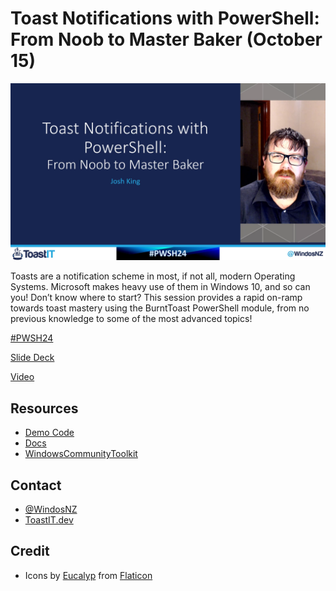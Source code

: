 # Toast Notifications with PowerShell: From Noob to Master Baker (October 15)

![Title Card](https://raw.githubusercontent.com/Windos/Talks/main/2020/10%20-%20October/15%20-%20PWSH24%20-%20Toast%20Notifications%20with%20PowerShell%20-%20From%20Noob%20to%20Master%20Baker/Images/TitleCard-PWSH24.png)

Toasts are a notification scheme in most, if not all, modern Operating Systems.
Microsoft makes heavy use of them in Windows 10, and so can you!
Don’t know where to start?
This session provides a rapid on-ramp towards toast mastery using the BurntToast PowerShell module, from no previous knowledge to some of the most advanced topics!

[#PWSH24](https://powershell.org/24hour)

[Slide Deck](PWSH24%20Toast%20Notifications%20with%20PowerShell%20-%20Narrow.pptx)

[Video](https://www.youtube.com/watch?v=dfbe5Jp40tA)

## Resources

+ [Demo Code](Demos/)
+ [Docs](https://docs.microsoft.com/en-us/windows/uwp/design/shell/tiles-and-notifications/adaptive-interactive-toasts?WT.mc_id=PS-MVP-5003460)
+ [WindowsCommunityToolkit](https://www.nuget.org/packages/Microsoft.Toolkit.Uwp.Notifications/)

## Contact

+ [@WindosNZ](https://twitter.com/WindosNZ)
+ [ToastIT.dev](https://toastit.dev/)

## Credit

+ Icons by [Eucalyp](https://www.flaticon.com/authors/eucalyp) from [Flaticon](https://www.flaticon.com/)

